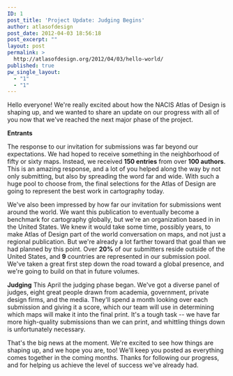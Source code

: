 ```yaml
---
ID: 1
post_title: 'Project Update: Judging Begins'
author: atlasofdesign
post_date: 2012-04-03 18:56:18
post_excerpt: ""
layout: post
permalink: >
  http://atlasofdesign.org/2012/04/03/hello-world/
published: true
pw_single_layout:
  - "1"
  - "1"
---
```

Hello everyone! We're really excited about how the NACIS Atlas of Design is shaping up, and we wanted to share an update on our progress with all of you now that we've reached the next major phase of the project.<!--more-->

<strong>Entrants</strong>

The response to our invitation for submissions was far beyond our expectations. We had hoped to receive something in the neighborhood of fifty or sixty maps. Instead, we received <strong>150 entries</strong> from over <strong>100 authors</strong>. This is an amazing response, and a lot of you helped along the way by not only submitting, but also by spreading the word far and wide. With such a huge pool to choose from, the final selections for the Atlas of Design are going to represent the best work in cartography today.

We've also been impressed by how far our invitation for submissions went around the world. We want this publication to eventually become a benchmark for cartography globally, but we're an organization based in in the United States. We knew it would take some time, possibly years, to make Atlas of Design part of the world conversation on maps, and not just a regional publication. But we're already a lot farther toward that goal than we had planned by this point. Over <strong>20%</strong> of our submitters reside outside of the United States, and <strong>9</strong> countries are represented in our submission pool. We've taken a great first step down the road toward a global presence, and we're going to build on that in future volumes.

<strong>Judging</strong>
This April the judging phase began. We've got a diverse panel of judges, eight great people drawn from academia, government, private design firms, and the media. They'll spend a month looking over each submission and giving it a score, which our team will use in determining which maps will make it into the final print. It's a tough task -- we have far more high-quality submissions than we can print, and whittling things down is unfortunately necessary.

That's the big news at the moment. We're excited to see how things are shaping up, and we hope you are, too! We'll keep you posted as everything comes together in the coming months. Thanks for following our progress, and for helping us achieve the level of success we've already had.